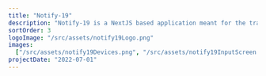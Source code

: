 ```yaml
---
title: "Notify-19"
description: "Notify-19 is a NextJS based application meant for the tracking of COVID-19 exposure on a college campus."
sortOrder: 3
logoImage: "/src/assets/notify19Logo.png"
images:
  ["/src/assets/notify19Devices.png", "/src/assets/notify19InputScreen.png"]
projectDate: "2022-07-01"
---
```


